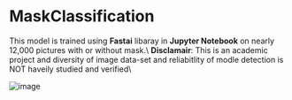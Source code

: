 # MaskClassification
This model is trained using **Fastai** libaray in **Jupyter Notebook** on nearly 12,000 pictures with or without mask.\\
**Disclamair**: This is an academic project and diversity of image data-set and reliabitlity of modle detection is NOT haveily studied and verified\\

![image](https://user-images.githubusercontent.com/57819584/196042246-c42f4b26-3d93-469e-a311-a7a3a5d146da.png)
